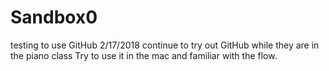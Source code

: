 # Sandbox0
testing to use GitHub
2/17/2018 continue to try out GitHub while they are in the piano class
Try to use it in the mac and familiar with the flow.

